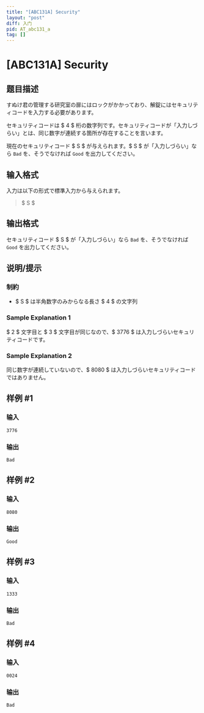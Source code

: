 ```yaml
---
title: "[ABC131A] Security"
layout: "post"
diff: 入门
pid: AT_abc131_a
tag: []
---
```


# [ABC131A] Security

## 题目描述

[problemUrl]: https://atcoder.jp/contests/abc131/tasks/abc131_a

すぬけ君の管理する研究室の扉にはロックがかかっており、解錠にはセキュリティコードを入力する必要があります。

セキュリティコードは $ 4 $ 桁の数字列です。セキュリティコードが「入力しづらい」とは、同じ数字が連続する箇所が存在することを言います。

現在のセキュリティコード $ S $ が与えられます。$ S $ が「入力しづらい」なら `Bad` を、そうでなければ `Good` を出力してください。

## 输入格式

入力は以下の形式で標準入力から与えられます。

> $ S $

## 输出格式

セキュリティコード $ S $ が「入力しづらい」なら `Bad` を、そうでなければ `Good` を出力してください。

## 说明/提示

### 制約

- $ S $ は半角数字のみからなる長さ $ 4 $ の文字列

### Sample Explanation 1

$ 2 $ 文字目と $ 3 $ 文字目が同じなので、$ 3776 $ は入力しづらいセキュリティコードです。

### Sample Explanation 2

同じ数字が連続していないので、$ 8080 $ は入力しづらいセキュリティコードではありません。

## 样例 #1

### 输入

```
3776
```

### 输出

```
Bad
```

## 样例 #2

### 输入

```
8080
```

### 输出

```
Good
```

## 样例 #3

### 输入

```
1333
```

### 输出

```
Bad
```

## 样例 #4

### 输入

```
0024
```

### 输出

```
Bad
```

